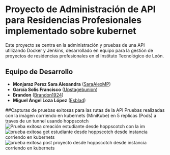 # Proyecto de Administración de API para Residencias Profesionales implementado sobre kubernet

Este proyecto se centra en la administración y pruebas de una API utilizando Docker y Jenkins, desarrollado en equipo para la gestión de proyectos de residencias profesionales en el Instituto Tecnológico de León.

## Equipo de Desarrollo
- **Monjaraz Perez Sara Alexandra** ([SaraAlexMP](https://github.com/SaraAlexMP))
- **García Solís Francisco** ([Upstagebunion](https://github.com/Upstagebunion))
- **Brandon** ([Brandon1924](https://github.com/Brandon1924))
- **Miguel Ángel Loza López** ([Esblad](https://github.com/Esblad))

##Capturas de pruebas exitosas para las rutas de la API
Pruebas realizadas con la imágen corriendo en kubernets (MiniKube) en 5 replicas (Pods) a traves de un tunnel usando hoppscotch
![Prueba exitosa creación estudiante desde hoppscotch con la im](https://github.com/user-attachments/assets/62527e9e-90a8-46d1-84d6-7bdd8a2a315c)
![prueba exitosa get estudiante desde hoppscotch desde instancia corriendo en kubernets](https://github.com/user-attachments/assets/5ab4b88f-4f95-4a76-abde-034e9348ec2d)
![prueba exitosa post proyecto desde hoppscotch desde instancia corriendo en kubernets](https://github.com/user-attachments/assets/34b06605-3ffb-4cfe-91a0-1f99e82148a1)
